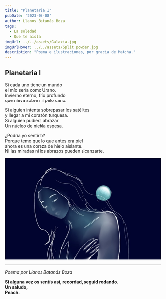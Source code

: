 ```yaml
---
title: "Planetaria I"
pubDate: '2023-05-08'
author: Llanos Batanás Boza
tags:
  - La soledad
  - Que te aísla
imgUrl: ../../assets/Galaxia.jpg
imgUrlHover: ../../assets/Split powder.jpg
description: "Poema e ilustraciones, por gracia de Matcha."
---
```


## Planetaria I

Si cada uno tiene un mundo  
el mío sería como Urano.  
Invierno eterno, frío profundo  
que nieva sobre mi pelo cano.  

Si alguien intenta sobrepasar los satélites  
y llegar a mi corazón turquesa.  
Si alguien pudiera abrazar  
Un núcleo de niebla espesa.  

¿Podría yo sentirlo?  
Porque temo que lo que antes era piel    
ahora es una coraza de hielo aislante.  
Ni las miradas ni los abrazos pueden alcanzarte.  

![Ilustración Deleite](../../assets/Deleite.jpg)

---

*Poema por Llanos Batanás Boza*

**Si alguna vez os sentís así, recordad, seguid rodando.  
Un saludo,  
Peach.**
